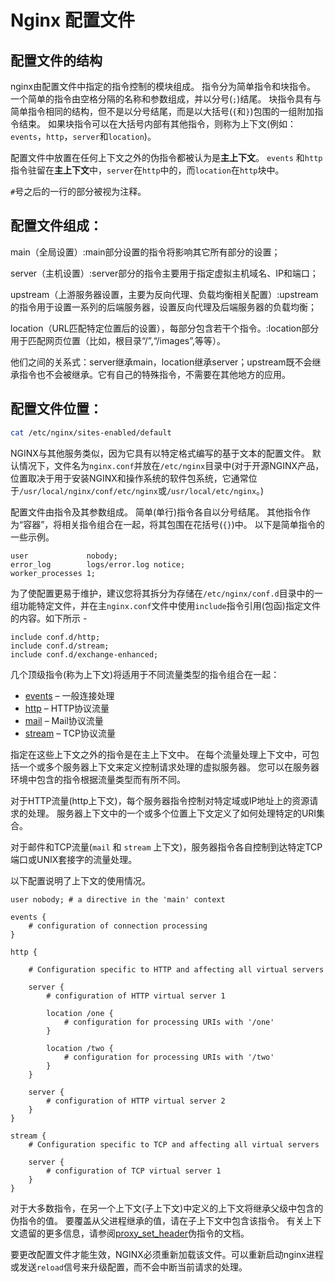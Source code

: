 # Nginx 配置文件

## 配置文件的结构

nginx由配置文件中指定的指令控制的模块组成。 指令分为简单指令和块指令。 一个简单的指令由空格分隔的名称和参数组成，并以分号(`;`)结尾。 块指令具有与简单指令相同的结构，但不是以分号结尾，而是以大括号(`{`和`}`)包围的一组附加指令结束。 如果块指令可以在大括号内部有其他指令，则称为上下文(例如：`events`，`http`，`server`和`location`)。

配置文件中放置在任何上下文之外的伪指令都被认为是**主上下文**。 `events` 和`http`指令驻留在**主上下文**中，`server`在`http`中的，而`location`在`http`块中。

`#`号之后的一行的部分被视为注释。

## 配置文件组成：

main（全局设置）:main部分设置的指令将影响其它所有部分的设置；

server（主机设置）:server部分的指令主要用于指定虚拟主机域名、IP和端口；

upstream（上游服务器设置，主要为反向代理、负载均衡相关配置）:upstream的指令用于设置一系列的后端服务器，设置反向代理及后端服务器的负载均衡；

location（URL匹配特定位置后的设置），每部分包含若干个指令。:location部分用于匹配网页位置（比如，根目录“/”,“/images”,等等）。

他们之间的关系式：server继承main，location继承server；upstream既不会继承指令也不会被继承。它有自己的特殊指令，不需要在其他地方的应用。

## 配置文件位置：

```bash
cat /etc/nginx/sites-enabled/default
```

NGINX与其他服务类似，因为它具有以特定格式编写的基于文本的配置文件。 默认情况下，文件名为`nginx.conf`并放在`/etc/nginx`目录中(对于开源NGINX产品，位置取决于用于安装NGINX和操作系统的软件包系统，它通常位于`/usr/local/nginx/conf/etc/nginx`或`/usr/local/etc/nginx`。)

配置文件由指令及其参数组成。 简单(单行)指令各自以分号结尾。 其他指令作为“容器”，将相关指令组合在一起，将其包围在花括号(`{}`)中。 以下是简单指令的一些示例。

```
user             nobody;
error_log        logs/error.log notice;
worker_processes 1;
```

为了使配置更易于维护，建议您将其拆分为存储在`/etc/nginx/conf.d`目录中的一组功能特定文件，并在主`nginx.conf`文件中使用`include`指令引用(包函)指定文件的内容。如下所示 -

```
include conf.d/http;
include conf.d/stream;
include conf.d/exchange-enhanced;
```

几个顶级指令(称为上下文)将适用于不同流量类型的指令组合在一起：

- [events](http://nginx.org/en/docs/ngx_core_module.html?&_ga=1.10035445.1509956953.1490042234#events) – 一般连接处理
- [http](http://nginx.org/en/docs/http/ngx_http_core_module.html?&_ga=1.10035445.1509956953.1490042234#http) – HTTP协议流量
- [mail](http://nginx.org/en/docs/mail/ngx_mail_core_module.html?&_ga=1.85614937.1509956953.1490042234#mail) – Mail协议流量
- [stream](http://nginx.org/en/docs/stream/ngx_stream_core_module.html?&_ga=1.85614937.1509956953.1490042234#stream) – TCP协议流量

指定在这些上下文之外的指令是在主上下文中。
在每个流量处理上下文中，可包括一个或多个服务器上下文来定义控制请求处理的虚拟服务器。 您可以在服务器环境中包含的指令根据流量类型而有所不同。

对于HTTP流量(http上下文)，每个服务器指令控制对特定域或IP地址上的资源请求的处理。 服务器上下文中的一个或多个位置上下文定义了如何处理特定的URI集合。

对于邮件和TCP流量(`mail` 和 `stream` 上下文)，服务器指令各自控制到达特定TCP端口或UNIX套接字的流量处理。

以下配置说明了上下文的使用情况。

```
user nobody; # a directive in the 'main' context

events {
    # configuration of connection processing
}

http {

    # Configuration specific to HTTP and affecting all virtual servers

    server {
        # configuration of HTTP virtual server 1

        location /one {
            # configuration for processing URIs with '/one'
        }

        location /two {
            # configuration for processing URIs with '/two'
        }
    }

    server {
        # configuration of HTTP virtual server 2
    }
}

stream {
    # Configuration specific to TCP and affecting all virtual servers

    server {
        # configuration of TCP virtual server 1 
    }
}
```

对于大多数指令，在另一个上下文(子上下文)中定义的上下文将继承父级中包含的伪指令的值。 要覆盖从父进程继承的值，请在子上下文中包含该指令。 有关上下文遗留的更多信息，请参阅[proxy_set_header](http://nginx.org/en/docs/http/ngx_http_proxy_module.html?&_ga=1.110839877.1509956953.1490042234#proxy_set_header)伪指令的文档。

要更改配置文件才能生效，NGINX必须重新加载该文件。可以重新启动nginx进程或发送`reload`信号来升级配置，而不会中断当前请求的处理。